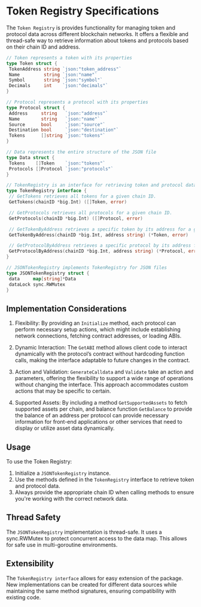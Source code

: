 # Token Registry Specifications

The `Token Registry` is provides functionality for managing token and protocol data across different blockchain networks.
It offers a flexible and thread-safe way to retrieve information about tokens and protocols based on their chain ID and address.

```go
// Token represents a token with its properties
type Token struct {
 TokenAddress string `json:"token_address"`
 Name         string `json:"name"`
 Symbol       string `json:"symbol"`
 Decimals     int    `json:"decimals"`
}

// Protocol represents a protocol with its properties
type Protocol struct {
 Address     string   `json:"address"`
 Name        string   `json:"name"`
 Source      bool     `json:"source"`
 Destination bool     `json:"destination"`
 Tokens      []string `json:"tokens"`
}

// Data represents the entire structure of the JSON file
type Data struct {
 Tokens    []Token    `json:"tokens"`
 Protocols []Protocol `json:"protocols"`
}

// TokenRegistry is an interface for retrieving token and protocol data
type TokenRegistry interface {
 // GetTokens retrieves all tokens for a given chain ID.
 GetTokens(chainID *big.Int) ([]Token, error)

 // GetProtocols retrieves all protocols for a given chain ID.
 GetProtocols(chainID *big.Int) ([]Protocol, error)

 // GetTokenByAddress retrieves a specific token by its address for a given chain ID.
 GetTokenByAddress(chainID *big.Int, address string) (*Token, error)

 // GetProtocolByAddress retrieves a specific protocol by its address for a given chain ID.
 GetProtocolByAddress(chainID *big.Int, address string) (*Protocol, error)
}

// JSONTokenRegistry implements TokenRegistry for JSON files
type JSONTokenRegistry struct {
 data     map[string]*Data
 dataLock sync.RWMutex
}
```

## Implementation Considerations

1. Flexibility: By providing an `Initialize` method, each protocol can perform necessary setup actions, which might include establishing network connections, fetching contract addresses, or loading ABIs.

2. Dynamic Interaction: The `GetABI` method allows client code to interact dynamically with the protocol’s contract without hardcoding function calls, making the interface adaptable to future changes in the contract.

3. Action and Validation: `GenerateCalldata` and `Validate` take an action and parameters, offering the flexibility to support a wide range of operations without changing the interface. This approach accommodates custom actions that may be specific to certain.

4. Supported Assets: By including a method `GetSupportedAssets` to fetch supported assets per chain, and balance function `GetBalance` to provide the balance of an address per protocol can provide necessary information for front-end applications or other services that need to display or utilize asset data dynamically.

## Usage

To use the Token Registry:

1. Initialize a `JSONTokenRegistry` instance.
2. Use the methods defined in the `TokenRegistry` interface to retrieve token and protocol data.
3. Always provide the appropriate chain ID when calling methods to ensure you're working with the correct network data.

## Thread Safety

The `JSONTokenRegistry` implementation is thread-safe. It uses a sync.RWMutex to protect concurrent access to the data map. This allows for safe use in multi-goroutine environments.

## Extensibility

The `TokenRegistry interface` allows for easy extension of the package. New implementations can be created for different data sources while maintaining the same method signatures, ensuring compatibility with existing code.
